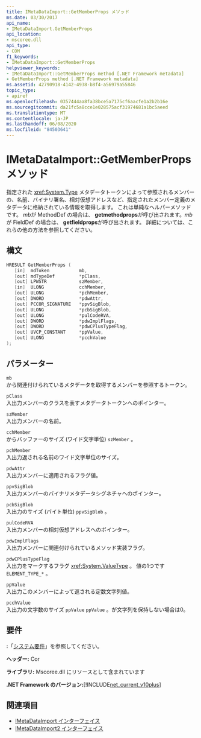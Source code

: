 ```yaml
---
title: IMetaDataImport::GetMemberProps メソッド
ms.date: 03/30/2017
api_name:
- IMetaDataImport.GetMemberProps
api_location:
- mscoree.dll
api_type:
- COM
f1_keywords:
- IMetaDataImport::GetMemberProps
helpviewer_keywords:
- IMetaDataImport::GetMemberProps method [.NET Framework metadata]
- GetMemberProps method [.NET Framework metadata]
ms.assetid: 42790918-4142-4938-b8f4-a56979a55846
topic_type:
- apiref
ms.openlocfilehash: 0357444aa8fa38bce5a7175cf6aacfe1a2b2b16e
ms.sourcegitcommit: da21fc5a8cce1e028575acf31974681a1bc5aeed
ms.translationtype: MT
ms.contentlocale: ja-JP
ms.lasthandoff: 06/08/2020
ms.locfileid: "84503641"
---
```

# <a name="imetadataimportgetmemberprops-method"></a>IMetaDataImport::GetMemberProps メソッド
指定された <xref:System.Type> メタデータトークンによって参照されるメンバーの、名前、バイナリ署名、相対仮想アドレスなど、指定されたメンバー定義のメタデータに格納されている情報を取得します。 これは単純なヘルパーメソッドです。 *mb*が MethodDef の場合は、 **getmethodprops**が呼び出されます。*mb*が FieldDef の場合は、 **getfieldprops**が呼び出されます。 詳細については、これらの他の方法を参照してください。
  
## <a name="syntax"></a>構文  
  
```cpp  
HRESULT GetMemberProps (  
   [in]  mdToken           mb,
   [out] mdTypeDef         *pClass,  
   [out] LPWSTR            szMember,
   [in]  ULONG             cchMember,
   [out] ULONG             *pchMember,
   [out] DWORD             *pdwAttr,  
   [out] PCCOR_SIGNATURE   *ppvSigBlob,
   [out] ULONG             *pcbSigBlob,
   [out] ULONG             *pulCodeRVA,
   [out] DWORD             *pdwImplFlags,
   [out] DWORD             *pdwCPlusTypeFlag,
   [out] UVCP_CONSTANT     *ppValue,  
   [out] ULONG             *pcchValue  
);  
```  
  
## <a name="parameters"></a>パラメーター  
 `mb`  
 から関連付けられているメタデータを取得するメンバーを参照するトークン。  
  
 `pClass`  
 入出力メンバーのクラスを表すメタデータトークンへのポインター。  
  
 `szMember`  
 入出力メンバーの名前。  
  
 `cchMember`  
 からバッファーのサイズ (ワイド文字単位) `szMember` 。  
  
 `pchMember`  
 入出力返される名前のワイド文字単位のサイズ。  
  
 `pdwAttr`  
 入出力メンバーに適用されるフラグ値。  
  
 `ppvSigBlob`  
 入出力メンバーのバイナリメタデータシグネチャへのポインター。  
  
 `pcbSigBlob`  
 入出力のサイズ (バイト単位) `ppvSigBlob` 。  
  
 `pulCodeRVA`  
 入出力メンバーの相対仮想アドレスへのポインター。  
  
 `pdwImplFlags`  
 入出力メンバーに関連付けられているメソッド実装フラグ。  
  
 `pdwCPlusTypeFlag`  
 入出力をマークするフラグ <xref:System.ValueType> 。 値の1つです `ELEMENT_TYPE_*` 。
  
 `ppValue`  
 入出力このメンバーによって返される定数文字列値。  
  
 `pcchValue`  
 入出力の文字数のサイズ `ppValue` `ppValue` 。が文字列を保持しない場合は0。  
  
## <a name="requirements"></a>要件  
 **:**「[システム要件](../../get-started/system-requirements.md)」を参照してください。  
  
 **ヘッダー:** Cor  
  
 **ライブラリ:** Mscoree.dll にリソースとして含まれています  
  
 **.NET Framework のバージョン:**[!INCLUDE[net_current_v10plus](../../../../includes/net-current-v10plus-md.md)]  
  
## <a name="see-also"></a>関連項目

- [IMetaDataImport インターフェイス](imetadataimport-interface.md)
- [IMetaDataImport2 インターフェイス](imetadataimport2-interface.md)
